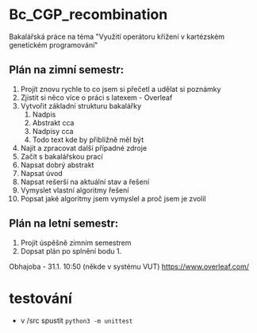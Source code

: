 # Bc_CGP_recombination

Bakalářská práce na téma "Využití operátoru křížení v kartézském genetickém programování"

## Plán na zimní semestr:

1. Projít znovu rychle to co jsem si přečetl a udělat si poznámky
2. Zjistit si něco více o práci s latexem - Overleaf
3. Vytvořit základní strukturu bakalářky
   1. Nadpis
   2. Abstrakt cca
   3. Nadpisy cca
   4. Todo text kde by přibližně měl být
4. Najít a zpracovat další případné zdroje
5. Začít s bakalářskou prací
6. Napsat dobrý abstrakt
7. Napsat úvod
8. Napsat rešerši na aktuální stav a řešení
9. Vymyslet vlastní algoritmy řešení
10. Popsat jaké algoritmy jsem vymyslel a proč jsem je zvolil

## Plán na letní semestr:

1. Projít úspěšně zimním semestrem
2. Dopsat plán po splnění bodu 1.

Obhajoba - 31.1. 10:50 (někde v systému VUT)
https://www.overleaf.com/

# testování
- v /src spustit `python3 -m unittest`